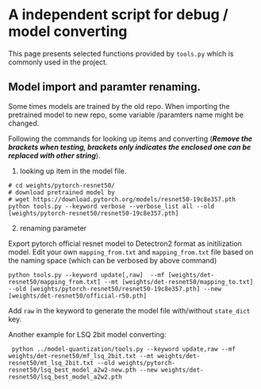 
# A independent script for debug / model converting

This page presents selected functions provided by `tools.py` which is commonly used in the project.

## Model import and paramter renaming.

Some times models are trained by the old repo. When importing the pretrained model to new repo, some variable /paramters name might be changed.

Following the commands for looking up items and converting (***Remove the brackets when testing, brackets only indicates the enclosed one can be replaced with other string***).

1. looking up item in the model file.

```
# cd weights/pytorch-resnet50/
# download pretrained model by
# wget https://download.pytorch.org/models/resnet50-19c8e357.pth
python tools.py --keyword verbose --verbose_list all --old [weights/pytorch-resnet50/resnet50-19c8e357.pth]
```

2. renaming parameter

Export pytorch official resnet model to Detectron2 format as initilization model. Edit your own `mapping_from.txt` and `mapping_from.txt` file based on the naming space (which can be verbosed by above command)
```
python tools.py --keyword update[,raw]  --mf [weights/det-resnet50/mapping_from.txt] --mt [weights/det-resnet50/mapping_to.txt] --old [weights/pytorch-resnet50/resnet50-19c8e357.pth] --new [weights/det-resnet50/official-r50.pth]
```

Add `raw` in the keyword to generate the model file with/without `state_dict` key.

Another example for LSQ 2bit model converting:
```
 python ../model-quantization/tools.py --keyword update,raw --mf weights/det-resnet50/mf_lsq_2bit.txt --mt weights/det-resnet50/mt_lsq_2bit.txt --old weights/pytorch-resnet50/lsq_best_model_a2w2-new.pth --new weights/det-resnet50/lsq_best_model_a2w2.pth
```

